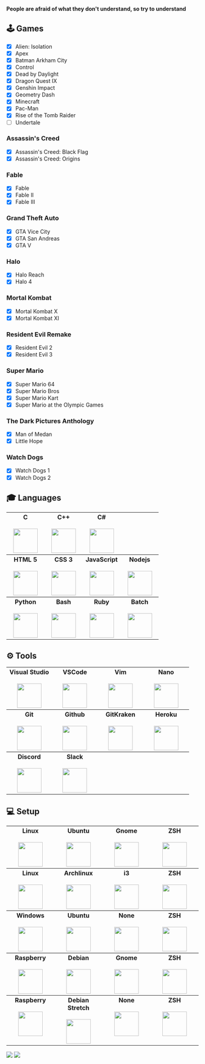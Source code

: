 **People are afraid of what they don't understand, so try to understand**

## 🕹️ Games

- [X] Alien: Isolation
- [X] Apex
- [X] Batman Arkham City
- [X] Control
- [X] Dead by Daylight
- [X] Dragon Quest IX
- [X] Genshin Impact
- [X] Geometry Dash
- [X] Minecraft
- [X] Pac-Man
- [X] Rise of the Tomb Raider
- [ ] Undertale

### Assassin's Creed
- [X] Assassin's Creed: Black Flag
- [X] Assassin's Creed: Origins

### Fable
- [X] Fable
- [X] Fable II
- [X] Fable III

### Grand Theft Auto
- [X] GTA Vice City
- [X] GTA San Andreas
- [X] GTA V

### Halo
- [X] Halo Reach
- [X] Halo 4

### Mortal Kombat
- [X] Mortal Kombat X
- [X] Mortal Kombat XI

### Resident Evil Remake
- [X] Resident Evil 2
- [X] Resident Evil 3

### Super Mario
- [X] Super Mario 64
- [X] Super Mario Bros
- [X] Super Mario Kart
- [X] Super Mario at the Olympic Games

### The Dark Pictures Anthology
- [X] Man of Medan
- [X] Little Hope

### Watch Dogs
- [X] Watch Dogs 1
- [X] Watch Dogs 2

## 🎓 Languages

<table>
     <tbody>
        <tr valign = "top">
            <td width = "25%" align = "center">
                <span>
                    <b>C</b>
                </span><br><br>
                <img height="64px" src="https://cdn.svgporn.com/logos/c.svg">
            </td>
            <td width = "25%" align = "center">
                <span>
                    <b>C++</b>
                </span><br><br>
                <img height="64px" src="https://cdn.svgporn.com/logos/c-plusplus.svg">
            </td>
            <td width = "25%" align = "center">
                <span>
                    <b>C#</b>
                </span><br><br>
                <img height="64px" src="https://cdn.svgporn.com/logos/c-sharp.svg">
            </td>
        </tr>
    </tbody>
    <tbody>
        <tr valign = "top">
            <td width = "25%" align = "center">
                <span>
                    <b>HTML 5</b>
                </span><br><br>
                <img height="64px" src="https://cdn.svgporn.com/logos/html-5.svg">
            </td>
            <td width = "25%" align = "center">
                <span>
                    <b>CSS 3</b>
                </span><br><br>
                <img height="64px" src="https://cdn.svgporn.com/logos/css-3.svg">
            </td>
            <td width = "25%" align = "center">
                <span>
                    <b>JavaScript</b>
                </span><br><br>
                <img height="64px" src="https://cdn.svgporn.com/logos/javascript.svg">
            </td>
            <td width = "25%" align = "center">
                <span>
                    <b>Nodejs</b>
                </span><br><br>
                <img height="64px" src="https://cdn.svgporn.com/logos/nodejs.svg">
            </td>
        </tr>
    </tbody>
    <tbody>
        <tr valign = "top">
            <td width = "25%" align = "center">
                <span>
                    <b>Python</b>
                </span><br><br>
                <img height="64px" src="https://cdn.svgporn.com/logos/python.svg">
            </td>
            <td width = "25%" align = "center">
                <span>
                    <b>Bash</b>
                </span><br><br>
                <img height="64px" src="https://cdn.svgporn.com/logos/bash.svg">
            </td>
            <td width = "25%" align = "center">
                <span>
                    <b>Ruby</b>
                </span><br><br>
                <img height="64px" src="https://cdn.svgporn.com/logos/ruby.svg">
            </td>
            <td width = "25%" align = "center">
                <span>
                    <b>Batch</b>
                </span><br><br>
                <img height="64px" src="https://cdn.svgporn.com/logos/batch.svg">
            </td>
    </tbody>
</table>

## ⚙️ Tools

<table>
    <tbody>
        <tr valign = "top">
            <td width = "25%" align = "center">
                <span>
                    <b>Visual Studio</b>
                </span><br><br>
                <img height="64px" src="https://cdn.svgporn.com/logos/visual-studio.svg">
            </td>
            <td width = "25%" align = "center">
                <span>
                    <b>VSCode</b>
                </span><br><br>
                <img height="64px" src="https://cdn.svgporn.com/logos/visual-studio-code.svg">
            </td>
            <td width = "25%" align = "center">
                <span>
                    <b>Vim</b>
                </span><br><br>
                <img height="64px" src="https://cdn.svgporn.com/logos/vim.svg">
            </td>
            <td width = "25%" align = "center">
                <span>
                    <b>Nano</b>
                </span><br><br>
                <img height="64px" src="https://upload.wikimedia.org/wikipedia/commons/thumb/8/8a/Gnu-nano.svg/256px-Gnu-nano.svg.png">
            </td>
        </tr>
    </tbody>
    <tbody>
        <tr valign = "top">
            <td width = "25%" align = "center">
                <span>
                    <b>Git</b>
                </span><br><br>
                <img height="64px" src="https://cdn.svgporn.com/logos/git-icon.svg">
            </td>
            <td width = "25%" align = "center">
                <span>
                    <b>Github</b>
                </span><br><br>
                <img height="64px" src="https://cdn.svgporn.com/logos/github-icon.svg">
            </td>
            <td width = "25%" align = "center">
                <span>
                    <b>GitKraken</b>
                </span><br><br>
                <img height="64px" src="https://cdn.svgporn.com/logos/gitkraken.svg">
            </td>
            <td width = "25%" align = "center">
                <span>
                    <b>Heroku</b>
                </span><br><br>
                <img height="64px" src="https://cdn.svgporn.com/logos/heroku-icon.svg">
            </td>
        </tr>
    </tbody>
        <tbody>
        <tr valign = "top">
            <td width = "25%" align = "center">
                <span>
                    <b>Discord</b>
                </span><br><br>
                <img height="64px" src="https://cdn.svgporn.com/logos/discord.svg">
            </td>
            <td width = "25%" align = "center">
                <span>
                    <b>Slack</b>
                </span><br><br>
                <img height="64px" src="https://cdn.svgporn.com/logos/slack-icon.svg">
            </td>
        </tr>
    </tbody>
</table>

## 💻 Setup

<table>
    <tbody>
        <tr valign = "top">
            <td width = "25%" align = "center">
                <span>
                    <b>Linux</b>
                </span><br><br>
                <img height="64px" src="https://cdn.svgporn.com/logos/linux-tux.svg">
            </td>
            <td width = "25%" align = "center">
                <span>
                    <b>Ubuntu</b>
                </span><br><br>
                <img height="64px" src="https://cdn.svgporn.com/logos/ubuntu.svg">
            </td>
            <td width = "25%" align = "center">
                <span>
                    <b>Gnome</b>
                </span><br><br>
                <img height="64px" src="https://cdn.svgporn.com/logos/terminal.svg">
            </td>
            <td width = "25%" align = "center">
                <span>
                    <b>ZSH</b>
                </span><br><br>
                <img height="64px" src="https://cdn.svgporn.com/logos/hyper.svg">
            </td>
        </tr>
    </tbody>
    <tbody>
        <tr valign = "top">
            <td width = "25%" align = "center">
                <span>
                    <b>Linux</b>
                </span><br><br>
                <img height="64px" src="https://cdn.svgporn.com/logos/linux-tux.svg">
            </td>
            <td width = "25%" align = "center">
                <span>
                    <b>Archlinux</b>
                </span><br><br>
                <img height="64px" src="https://cdn.svgporn.com/logos/archlinux.svg">
            </td>
            <td width = "25%" align = "center">
                <span>
                    <b>i3</b>
                </span><br><br>
                <img height="64px" src="https://cdn.svgporn.com/logos/terminal.svg">
            </td>
            <td width = "25%" align = "center">
                <span>
                    <b>ZSH</b>
                </span><br><br>
                <img height="64px" src="https://cdn.svgporn.com/logos/hyper.svg">
            </td>
        </tr>
    </tbody>
    <tbody>
        <tr valign = "top">
            <td width = "25%" align = "center">
                <span>
                    <b>Windows</b>
                </span><br><br>
                <img height="64px" src="https://cdn.svgporn.com/logos/microsoft-windows.svg">
            </td>
            <td width = "25%" align = "center">
                <span>
                    <b>Ubuntu</b>
                </span><br><br>
                <img height="64px" src="https://cdn.svgporn.com/logos/ubuntu.svg">
            </td>
            <td width = "25%" align = "center">
                <span>
                    <b>None</b>
                </span><br><br>
                <img height="64px" src="https://cdn.svgporn.com/logos/terminal.svg">
            </td>
            <td width = "25%" align = "center">
                <span>
                    <b>ZSH</b>
                </span><br><br>
                <img height="64px" src="https://cdn.svgporn.com/logos/hyper.svg">
            </td>
        </tr>
    </tbody>
     <tbody>
        <tr valign = "top">
            <td width = "25%" align = "center">
                <span>
                    <b>Raspberry</b>
                </span><br><br>
                <img height="64px" src="https://cdn.svgporn.com/logos/raspberry-pi.svg">
            </td>
            <td width = "25%" align = "center">
                <span>
                    <b>Debian</b>
                </span><br><br>
                <img height="64px" src="https://cdn.svgporn.com/logos/debian.svg">
            </td>
            <td width = "25%" align = "center">
                <span>
                    <b>Gnome</b>
                </span><br><br>
                <img height="64px" src="https://cdn.svgporn.com/logos/terminal.svg">
            </td>
            <td width = "25%" align = "center">
                <span>
                    <b>ZSH</b>
                </span><br><br>
                <img height="64px" src="https://cdn.svgporn.com/logos/hyper.svg">
            </td>
        </tr>
    </tbody>
    <tbody>
        <tr valign = "top">
            <td width = "25%" align = "center">
                <span>
                    <b>Raspberry</b>
                </span><br><br>
                <img height="64px" src="https://cdn.svgporn.com/logos/raspberry-pi.svg">
            </td>
            <td width = "25%" align = "center">
                <span>
                    <b>Debian Stretch</b>
                </span><br><br>
                <img height="64px" src="https://cdn.svgporn.com/logos/debian.svg">
            </td>
            <td width = "25%" align = "center">
            <span>
                    <b>None</b>
                </span><br><br>
                <img height="64px" src="https://cdn.svgporn.com/logos/terminal.svg">
            </td>
            <td width = "25%" align = "center">
                <span>
                    <b>ZSH</b>
                </span><br><br>
                <img height="64px" src="https://cdn.svgporn.com/logos/hyper.svg">
            </td>
        </tr>
    </tbody>
</table>

<p>
    <img src = "https://github-readme-stats.vercel.app/api?username=Neotoxic-off&show_icons=true&theme=dark">
    <img src = "https://github-readme-stats.vercel.app/api/top-langs/?username=Neotoxic-off&layout=compact&theme=dark">
</p>

